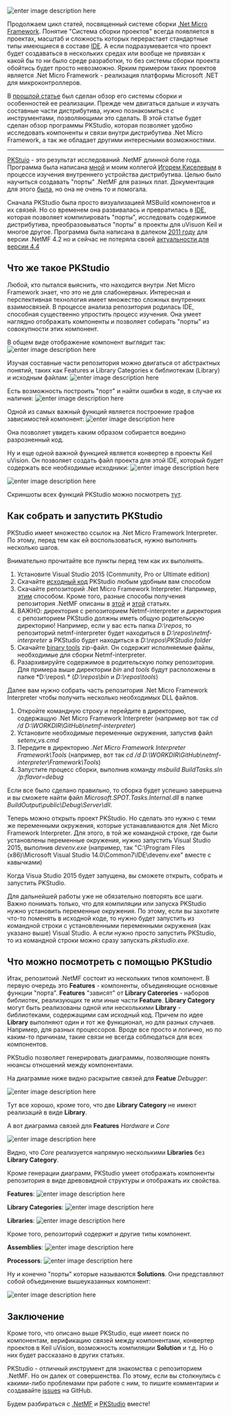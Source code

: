 

![enter image description here](https://habrastorage.org/files/147/cbe/48e/147cbe48e14c443da2c62920f9c4fe4e.png)

Продолжаем цикл статей, посвященный системе сборки [.Net Micro Framework](https://github.com/NETMF/netmf-interpreter). Понятие "Система сборки проектов" всегда появляется в проектах, масштаб и сложность которых перерастает стандартные типы имеющиеся в составе [IDE](https://ru.wikipedia.org/wiki/%D0%98%D0%BD%D1%82%D0%B5%D0%B3%D1%80%D0%B8%D1%80%D0%BE%D0%B2%D0%B0%D0%BD%D0%BD%D0%B0%D1%8F_%D1%81%D1%80%D0%B5%D0%B4%D0%B0_%D1%80%D0%B0%D0%B7%D1%80%D0%B0%D0%B1%D0%BE%D1%82%D0%BA%D0%B8). А если подразумевается что проект будет создаваться в нескольких средах или вообще не привязан к какой бы то ни было среде разработки, то без системы сборки проекта обойтись будет просто невозможно. Ярким примером таких проектов является .Net Micro Framework - реализация платформы Microsoft .NET для микроконтроллеров. 

В [прошлой статье](https://geektimes.ru/post/274094/) был сделан обзор его системы сборки и особенностей ее реализации. Прежде чем двигаться дальше и изучать составные части дистрибутива, нужно познакомиться с инструментами, позволяющими это сделать. В этой статье будет сделан обзор программы PKStudio, которая позволяет удобно исследовать компоненты и связи внутри дистрибутива .Net Micro Framework, а так же обладает другими интересными возможностями.

----------

[PKStuio](https://github.com/AlexandrSurkov/PKStudio) - это результат исследований .NetMF длинной боле года. Программа была написана [мной](https://github.com/AlexandrSurkov) и моим коллегой [Игорем Киселевым](https://github.com/igvas) в процессе изучения внутреннего устройства дистрибутива. Целью было научиться создавать "порты" .NetMF для разных плат. Документация для этого [была](https://netmf.codeplex.com/releases/view/56879), но она не очень то и помогала.

Сначала PKStudio была просто визуализацией MSBuild компонентов и их связей. Но со временем она развивалась и превратилась в [IDE](https://github.com/AlexandrSurkov/PKStudio/wiki/What-is-PKStudio), которая позволяет компилировать "порты", исследовать содержимое дистрибутива, преобразовываться "порты" в проекты для uVisuon Keil и многое другое. Программа была написана в далеком [2011 году](https://blogs.msdn.microsoft.com/netmfteam/2011/06/20/netmf-4-2-porting-kit-studio/) для версии .NetMF 4.2 но и сейчас не потеряла своей [актуальности для версии 4.4](https://github.com/AlexandrSurkov/PKStudio/wiki/How-to-build-PKStudio-with-.Net-Micro-Framework-interpreter-4.4)


Что же такое PKStudio
----------------------

Любой, кто пытался выяснить, что находится внутри .Net Micro Framework знает, что это не для слабонервных. Интересная и перспективная технология имеет множество сложных внутренних взаимосвязей. В процессе анализа репозитория родилась IDE, способная существенно упростить процесс изучения. Она умеет наглядно отображать компоненты и позволяет собирать "порты" из совокупности этих компонент.

В общем виде отображение компонент выглядит так:
![enter image description here](https://camo.githubusercontent.com/9afccbb4577f5d80993650d97abb2bf6d06a20b0/68747470733a2f2f686162726173746f726167652e6f72672f66696c65732f3562342f3162382f6461302f35623431623864613066636234376437616163626338333266663262313431362e706e67)

Изучая составные части репозитория можно двигаться от абстрактных понятий, таких как Features и Library Categories к библиотекам (Library) и исходным файлам:
![enter image description here](https://camo.githubusercontent.com/1c3077d503e71085d9f5daf7b14c93554cc548c2/68747470733a2f2f686162726173746f726167652e6f72672f66696c65732f3838622f3232322f6233342f38386232323262333439613734656661396237323436303333623638633538642e706e67)

Есть возможность построить "порт" и найти ошибки в коде, в случае их наличия:
![enter image description here](https://camo.githubusercontent.com/a418eb29f7f4d3a7a85977c4cb959ce118377aa2/68747470733a2f2f686162726173746f726167652e6f72672f66696c65732f6136312f6666612f6266362f61363166666162663664313434643861396630393334633364323765356230312e706e67)

Одной из самых важный функций является построение графов зависимостей компонент:
![enter image description here](https://camo.githubusercontent.com/79fe28add8212c93d3a9a5c9c9b8829b8248ad91/68747470733a2f2f686162726173746f726167652e6f72672f66696c65732f3965652f3937382f3865652f39656539373838656537306234396161626336623466623564646363356266312e706e67)

Она позволяет увидеть каким образом собирается воедино разрозненный код.

Ну и еще одной важной функцией является конвертер в проекты Keil uVision. Он позволяет создать файл проекта для этой IDE, который будет содержать все необходимые исходники:
![enter image description here](https://camo.githubusercontent.com/b2d0b110c5f4d90b99baa9e50e5015b2487b1b8c/68747470733a2f2f686162726173746f726167652e6f72672f66696c65732f3764302f3265632f3630352f37643032656336303538616134633830613838373239653334313330656435612e706e67)

![enter image description here](https://camo.githubusercontent.com/148c6ffe2eeda8406575ca4e1c6feaec5aaaaf33/68747470733a2f2f686162726173746f726167652e6f72672f66696c65732f3165342f3832612f6238382f31653438326162383862613734663538623561373236653661306432643565372e706e67)

Скриншоты всех функций PKStudio можно посмотреть [тут](https://github.com/AlexandrSurkov/PKStudio/wiki/Screenshots).

Как собрать и запустить PKStudio
--------------------------------

PKStudio имеет множество ссылок на .Net Micro Framework Interpreter. По этому, перед тем как ей воспользоваться, нужно выполнить несколько шагов.

Внимательно прочитайте все пункты перед тем как их выполнять.

 1. Установите Visual Studio 2015 (Community, Pro or Ultimate edition)
 2. Скачайте [исходный код](https://github.com/AlexandrSurkov/PKStudio) PKStudio любым удобным вам способом
 3. Скачайте репозиторий .Net Micro Framework Interpreter. Например, [этим](https://github.com/NETMF/netmf-interpreter/wiki/Getting%20Started) способом. Кроме того, разные способы получения репозитория .NetMF описаны в [этой](https://geektimes.ru/post/266612/) и [этой](https://geektimes.ru/post/265986/) статьях.
 4. ВАЖНО: директория с репозиторием Netmf-interpreter и директория с репозиторием PKStudio должны иметь общую родительскую директорию! Например, если у вас есть папка *D:\repos*, то репозиторий netmf-interpreter будет находиться в *D:\repos\netmf-interpreter* а PKStudio будет находиться в *D:\repos\PKStudio folder*
 5. Скачайте [binary tools](http://netmf.github.io/downloads/build-tools.zip) zip-файл. Он содержит исполняемые файлы, необходимые для сборки Netmf-interpreter.
 6. Разархивируйте содержимое в  родительскую попку репозитория. Для примера выше директории *bin* and *tools* будут расположены в папке *D:\repos\ * (*D:\repos\bin* и *D:\repos\tools*)

Далее вам нужно собрать часть репозитория .Net Micro Framework Interpreter чтобы получить несколько необходимых DLL файлов.

 1. Откройте командную строку и перейдите в директорию, содержащую .Net Micro Framework Interpreter (например вот так *cd /d D:\WORKDIR\GitHub\netmf-interpreter*)
 2. Установите необходимые переменные окружения, запустив файл *setenv_vs.cmd*
 3. Передите в директорию *.Net Micro Framework Interpreter Framework\Tools* (например, вот так *cd /d D:\WORKDIR\GitHub\netmf-interpreter\Framework\Tools*)
 4. Запустите процесс сборки, выполнив команду *msbuild BuildTasks.sln /p:flavor=debug*

Если все было сделано правильно, то сборка будет успешно завершена и вы сможете найти файл *Microsoft.SPOT.Tasks.Internal.dll* в папке *BuildOutput\public\Debug\Server\dll*.

Теперь можно открыть проект PKStudio. Но сделать это нужно с теми же переменными окружения, которые устанавливаются для .Net Micro Framework Interpreter.
Для этого, в той же командной строке, где были установлены переменные окружения, нужно запустить Visual Studio 2015, выполнив *devenv.exe* (например, так "C:\Program Files (x86)\Microsoft Visual Studio 14.0\Common7\IDE\devenv.exe" вместе с кавычками)

Когда Visua Studio 2015 будет запущена, вы сможете открыть, собрать и запустить PKStudio.

Для дальнейшей работы уже не обязательно повторять все шаги. Важно понимать только, что для компиляции или запуска PKStudio нужно установить переменные окружения. По этому, если вы захотите что-то поменять в исходной коде, то нужно будет запустить из командной строки с установленными переменными окружения (как указано выше) Visual Studio. А если нужно просто запустить PKStudio, то из командной строки можно сразу запускать *pkstudio.exe*.


Что можно посмотреть с помощью PKStudio
---------------------------------------

Итак, репозитоий .NetMF состоит из нескольких типов компонент. В первую очередь это **Features** - компоненты, объединяющие основные функции "порта". **Features** "зависят" от **Library Caterories** - наборов библиотек, реализующих те или иные части **Feature**. **Library Category** могут быть реализованы одной или несколькими **Library** - библиотеками, содержащими сам исходный код. Причем по идее **Library** выполняют один и тот же функционал, но для разных случаев. Например, для разных процессоров. Вроде все просто и логично, но по каким-то причинам, такие связи не всегда соблюдаться для всех компонентов.

PKStudio позволяет генерировать диаграммы, позволяющие понять нюансы отношений между компонентами.

На диаграмме ниже видно раскрытие связей для **Featue** *Debugger*:

![enter image description here](https://camo.githubusercontent.com/d2448bed290470bc1251df59f27bc7041263c782/68747470733a2f2f686162726173746f726167652e6f72672f66696c65732f3835622f3861382f6363652f38356238613863636539316334616339616237613935383338376462366337372e706e67)

Тут все хорошо, кроме того, что две **Library Category** не имеют реализаций в виде **Library**.

А вот диаграмма связей для **Features** *Hardware* и *Core*

![enter image description here](https://camo.githubusercontent.com/79fe28add8212c93d3a9a5c9c9b8829b8248ad91/68747470733a2f2f686162726173746f726167652e6f72672f66696c65732f3965652f3937382f3865652f39656539373838656537306234396161626336623466623564646363356266312e706e67) 

Видно, что *Core* реализуется напрямую несколькими **Libraries** без **Library Category**.

Кроме генерации диаграмм, PKStudio умеет отображать компоненты репозитория в виде древовидной структуры и отображать их свойства.

**Features**:
![enter image description here](https://camo.githubusercontent.com/fec0a5591377f2cc30009ee32c32f3a0f7362c5b/68747470733a2f2f686162726173746f726167652e6f72672f66696c65732f3435382f6238622f3533332f34353862386235333332376134616561626332316165346339333135396563632e706e67)

**Library Categories**:
![enter image description here](https://camo.githubusercontent.com/074a3537f7146aed40581d595f125b84c58930d1/68747470733a2f2f686162726173746f726167652e6f72672f66696c65732f6339322f3066642f3561332f63393230666435613335356234313334616530643166616537646430646361382e706e67)

**Libraries**:
![enter image description here](https://camo.githubusercontent.com/d952f2e3d342c0c30e83f324f15c142ec4f40336/68747470733a2f2f686162726173746f726167652e6f72672f66696c65732f3931302f3333372f3433622f39313033333734336234313634336534626665623839653462643932383632642e706e67)

Кроме того, репозиторий содержит и другие типы компонент.

**Assemblies**:
![enter image description here](https://camo.githubusercontent.com/f3b55e68c7496eb4f87ac1665b3585ef1b5eb9a0/68747470733a2f2f686162726173746f726167652e6f72672f66696c65732f3236322f6430342f3164612f32363264303431646166383734616539396339386433366433313532653965632e706e67)

**Processors**:
![enter image description here](https://camo.githubusercontent.com/b640f7c78b0961c73c57afa4f92b482c90ac4dfb/68747470733a2f2f686162726173746f726167652e6f72672f66696c65732f3038662f3934642f3166322f30386639346431663265653034313664626665646362653537643535663737642e706e67)

Ну и конечно "порты" которые называются **Solutions**. Они представляют собой объединение вышеуказанных компонент:

![enter image description here](https://camo.githubusercontent.com/cc451da836fa3f7580b1d8d87f19021c93590ed0/68747470733a2f2f686162726173746f726167652e6f72672f66696c65732f6438612f3165652f6231332f64386131656562313330626634333865383333623062363737613563366235302e706e67)

Заключение
----------
Кроме того, что описано выше PKStudio, еще имеет поиск по компонентам, верификацию связей между компонентами, конвертер проектов в Keil uVision, возможность компиляции **Solution** и т.д. Но о них будет рассказано в других статьях.

PKStudio - отличный инструмент для знакомства с репозиторием .NetMF. Но он далек от совершенства. По этому, если вы столкнулись с какими-либо проблемами при работе с ним, то пишите комментарии и создавайте [issues](https://github.com/AlexandrSurkov/PKStudio/issues) на GitHub. 

Будем разбираться с [.NetMF](https://github.com/NETMF/netmf-interpreter) и [PKStudio](https://github.com/AlexandrSurkov/PKStudio) вместе!


